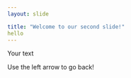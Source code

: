 ```yaml
---
layout: slide

title: "Welcome to our second slide!"
hello
---
```


Your text

Use the left arrow to go back!
